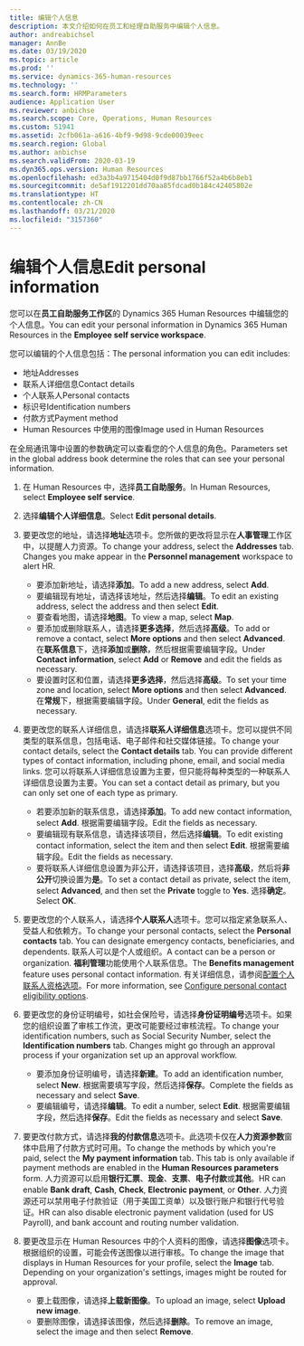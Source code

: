 ```yaml
---
title: 编辑个人信息
description: 本文介绍如何在员工和经理自助服务中编辑个人信息。
author: andreabichsel
manager: AnnBe
ms.date: 03/19/2020
ms.topic: article
ms.prod: ''
ms.service: dynamics-365-human-resources
ms.technology: ''
ms.search.form: HRMParameters
audience: Application User
ms.reviewer: anbichse
ms.search.scope: Core, Operations, Human Resources
ms.custom: 51941
ms.assetid: 2cfb061a-a616-4bf9-9d98-9cde00039eec
ms.search.region: Global
ms.author: anbichse
ms.search.validFrom: 2020-03-19
ms.dyn365.ops.version: Human Resources
ms.openlocfilehash: ed3a3b4a9715404d0f9d87bb1766f52a4b6b8eb1
ms.sourcegitcommit: de5af1912201dd70aa85fdcad0b184c42405802e
ms.translationtype: HT
ms.contentlocale: zh-CN
ms.lasthandoff: 03/21/2020
ms.locfileid: "3157360"
---
```

# <a name="edit-personal-information"></a><span data-ttu-id="80eba-103">编辑个人信息</span><span class="sxs-lookup"><span data-stu-id="80eba-103">Edit personal information</span></span>

<span data-ttu-id="80eba-104">您可以在**员工自助服务工作区**的 Dynamics 365 Human Resources 中编辑您的个人信息。</span><span class="sxs-lookup"><span data-stu-id="80eba-104">You can edit your personal information in Dynamics 365 Human Resources in the **Employee self service workspace**.</span></span>

<span data-ttu-id="80eba-105">您可以编辑的个人信息包括：</span><span class="sxs-lookup"><span data-stu-id="80eba-105">The personal information you can edit includes:</span></span>

- <span data-ttu-id="80eba-106">地址</span><span class="sxs-lookup"><span data-stu-id="80eba-106">Addresses</span></span>
- <span data-ttu-id="80eba-107">联系人详细信息</span><span class="sxs-lookup"><span data-stu-id="80eba-107">Contact details</span></span>
- <span data-ttu-id="80eba-108">个人联系人</span><span class="sxs-lookup"><span data-stu-id="80eba-108">Personal contacts</span></span>
- <span data-ttu-id="80eba-109">标识号</span><span class="sxs-lookup"><span data-stu-id="80eba-109">Identification numbers</span></span>
- <span data-ttu-id="80eba-110">付款方式</span><span class="sxs-lookup"><span data-stu-id="80eba-110">Payment method</span></span>
- <span data-ttu-id="80eba-111">Human Resources 中使用的图像</span><span class="sxs-lookup"><span data-stu-id="80eba-111">Image used in Human Resources</span></span>

<span data-ttu-id="80eba-112">在全局通讯簿中设置的参数确定可以查看您的个人信息的角色。</span><span class="sxs-lookup"><span data-stu-id="80eba-112">Parameters set in the global address book determine the roles that can see your personal information.</span></span>

1. <span data-ttu-id="80eba-113">在 Human Resources 中，选择**员工自助服务**。</span><span class="sxs-lookup"><span data-stu-id="80eba-113">In Human Resources, select **Employee self service**.</span></span>

2. <span data-ttu-id="80eba-114">选择**编辑个人详细信息**。</span><span class="sxs-lookup"><span data-stu-id="80eba-114">Select **Edit personal details**.</span></span>

3. <span data-ttu-id="80eba-115">要更改您的地址，请选择**地址**选项卡。您所做的更改将显示在**人事管理**工作区中，以提醒人力资源。</span><span class="sxs-lookup"><span data-stu-id="80eba-115">To change your address, select the **Addresses** tab. Changes you make appear in the **Personnel management** workspace to alert HR.</span></span> 

    - <span data-ttu-id="80eba-116">要添加新地址，请选择**添加**。</span><span class="sxs-lookup"><span data-stu-id="80eba-116">To add a new address, select **Add**.</span></span>
    - <span data-ttu-id="80eba-117">要编辑现有地址，请选择该地址，然后选择**编辑**。</span><span class="sxs-lookup"><span data-stu-id="80eba-117">To edit an existing address, select the address and then select **Edit**.</span></span>
    - <span data-ttu-id="80eba-118">要查看地图，请选择**地图**。</span><span class="sxs-lookup"><span data-stu-id="80eba-118">To view a map, select **Map**.</span></span>
    - <span data-ttu-id="80eba-119">要添加或删除联系人，请选择**更多选择**，然后选择**高级**。</span><span class="sxs-lookup"><span data-stu-id="80eba-119">To add or remove a contact, select **More options** and then select **Advanced**.</span></span> <span data-ttu-id="80eba-120">在**联系信息**下，选择**添加**或**删除**，然后根据需要编辑字段。</span><span class="sxs-lookup"><span data-stu-id="80eba-120">Under **Contact information**, select **Add** or **Remove** and edit the fields as necessary.</span></span>
    - <span data-ttu-id="80eba-121">要设置时区和位置，请选择**更多选择**，然后选择**高级**。</span><span class="sxs-lookup"><span data-stu-id="80eba-121">To set your time zone and location, select **More options** and then select **Advanced**.</span></span> <span data-ttu-id="80eba-122">在**常规**下，根据需要编辑字段。</span><span class="sxs-lookup"><span data-stu-id="80eba-122">Under **General**, edit the fields as necessary.</span></span>

4. <span data-ttu-id="80eba-123">要更改您的联系人详细信息，请选择**联系人详细信息**选项卡。您可以提供不同类型的联系信息，包括电话、电子邮件和社交媒体链接。</span><span class="sxs-lookup"><span data-stu-id="80eba-123">To change your contact details, select the **Contact details** tab. You can provide different types of contact information, including phone, email, and social media links.</span></span> <span data-ttu-id="80eba-124">您可以将联系人详细信息设置为主要，但只能将每种类型的一种联系人详细信息设置为主要。</span><span class="sxs-lookup"><span data-stu-id="80eba-124">You can set a contact detail as primary, but you can only set one of each type as primary.</span></span> 

    - <span data-ttu-id="80eba-125">若要添加新的联系信息，请选择**添加**。</span><span class="sxs-lookup"><span data-stu-id="80eba-125">To add new contact information, select **Add**.</span></span> <span data-ttu-id="80eba-126">根据需要编辑字段。</span><span class="sxs-lookup"><span data-stu-id="80eba-126">Edit the fields as necessary.</span></span>
    - <span data-ttu-id="80eba-127">要编辑现有联系信息，请选择该项目，然后选择**编辑**。</span><span class="sxs-lookup"><span data-stu-id="80eba-127">To edit existing contact information, select the item and then select **Edit**.</span></span> <span data-ttu-id="80eba-128">根据需要编辑字段。</span><span class="sxs-lookup"><span data-stu-id="80eba-128">Edit the fields as necessary.</span></span>
    - <span data-ttu-id="80eba-129">要将联系人详细信息设置为非公开，请选择该项目，选择**高级**，然后将**非公开**切换设置为**是**。</span><span class="sxs-lookup"><span data-stu-id="80eba-129">To set a contact detail as private, select the item, select **Advanced**, and then set the **Private** toggle to **Yes**.</span></span> <span data-ttu-id="80eba-130">选择**确定**。</span><span class="sxs-lookup"><span data-stu-id="80eba-130">Select **OK**.</span></span>
  
5. <span data-ttu-id="80eba-131">要更改您的个人联系人，请选择**个人联系人**选项卡。您可以指定紧急联系人、受益人和依赖方。</span><span class="sxs-lookup"><span data-stu-id="80eba-131">To change your personal contacts, select the **Personal contacts** tab. You can designate emergency contacts, beneficiaries, and dependents.</span></span> <span data-ttu-id="80eba-132">联系人可以是个人或组织。</span><span class="sxs-lookup"><span data-stu-id="80eba-132">A contact can be a person or organization.</span></span> <span data-ttu-id="80eba-133">**福利管理**功能使用个人联系信息。</span><span class="sxs-lookup"><span data-stu-id="80eba-133">The **Benefits management** feature uses personal contact information.</span></span> <span data-ttu-id="80eba-134">有关详细信息，请参阅[配置个人联系人资格选项](hr-benefits-setup-contact-eligibility-options.md)。</span><span class="sxs-lookup"><span data-stu-id="80eba-134">For more information, see [Configure personal contact eligibility options](hr-benefits-setup-contact-eligibility-options.md).</span></span>

6. <span data-ttu-id="80eba-135">要更改您的身份证明编号，如社会保险号，请选择**身份证明编号**选项卡。如果您的组织设置了审核工作流，更改可能要经过审核流程。</span><span class="sxs-lookup"><span data-stu-id="80eba-135">To change your identification numbers, such as Social Security Number, select the **Identification numbers** tab. Changes might go through an approval process if your organization set up an approval workflow.</span></span>

    - <span data-ttu-id="80eba-136">要添加身份证明编号，请选择**新建**。</span><span class="sxs-lookup"><span data-stu-id="80eba-136">To add an identification number, select **New**.</span></span> <span data-ttu-id="80eba-137">根据需要填写字段，然后选择**保存**。</span><span class="sxs-lookup"><span data-stu-id="80eba-137">Complete the fields as necessary and select **Save**.</span></span>
    - <span data-ttu-id="80eba-138">要编辑编号，请选择**编辑**。</span><span class="sxs-lookup"><span data-stu-id="80eba-138">To edit a number, select **Edit**.</span></span> <span data-ttu-id="80eba-139">根据需要编辑字段，然后选择**保存**。</span><span class="sxs-lookup"><span data-stu-id="80eba-139">Edit the fields as necessary and select **Save**.</span></span>

7. <span data-ttu-id="80eba-140">要更改付款方式，请选择**我的付款信息**选项卡。此选项卡仅在**人力资源参数**窗体中启用了付款方式时可用。</span><span class="sxs-lookup"><span data-stu-id="80eba-140">To change the methods by which you're paid, select the **My payment information** tab. This tab is only available if payment methods are enabled in the **Human Resources parameters** form.</span></span> <span data-ttu-id="80eba-141">人力资源可以启用**银行汇票**、**现金**、**支票**、**电子付款**或**其他**。</span><span class="sxs-lookup"><span data-stu-id="80eba-141">HR can enable **Bank draft**, **Cash**, **Check**, **Electronic payment**, or **Other**.</span></span> <span data-ttu-id="80eba-142">人力资源还可以禁用电子付款验证（用于美国工资单）以及银行账户和银行代号验证。</span><span class="sxs-lookup"><span data-stu-id="80eba-142">HR can also disable electronic payment validation (used for US Payroll), and bank account and routing number validation.</span></span>

8. <span data-ttu-id="80eba-143">要更改显示在 Human Resources 中的个人资料的图像，请选择**图像**选项卡。根据组织的设置，可能会传送图像以进行审核。</span><span class="sxs-lookup"><span data-stu-id="80eba-143">To change the image that displays in Human Resources for your profile, select the **Image** tab. Depending on your organization's settings, images might be routed for approval.</span></span>

    - <span data-ttu-id="80eba-144">要上载图像，请选择**上载新图像**。</span><span class="sxs-lookup"><span data-stu-id="80eba-144">To upload an image, select **Upload new image**.</span></span>
    - <span data-ttu-id="80eba-145">要删除图像，请选择该图像，然后选择**删除**。</span><span class="sxs-lookup"><span data-stu-id="80eba-145">To remove an image, select the image and then select **Remove**.</span></span>

